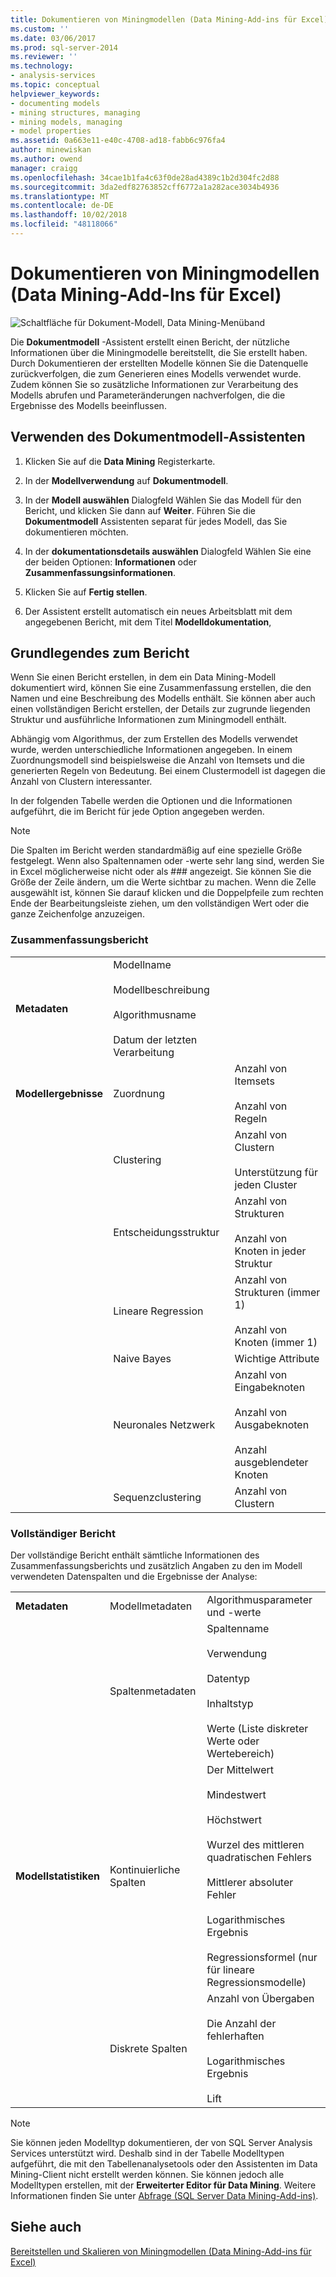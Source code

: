 ```yaml
---
title: Dokumentieren von Miningmodellen (Data Mining-Add-ins für Excel) | Microsoft-Dokumentation
ms.custom: ''
ms.date: 03/06/2017
ms.prod: sql-server-2014
ms.reviewer: ''
ms.technology:
- analysis-services
ms.topic: conceptual
helpviewer_keywords:
- documenting models
- mining structures, managing
- mining models, managing
- model properties
ms.assetid: 0a663e11-e40c-4708-ad18-fabb6c976fa4
author: minewiskan
ms.author: owend
manager: craigg
ms.openlocfilehash: 34cae1b1fa4c63f0de28ad4389c1b2d304fc2d88
ms.sourcegitcommit: 3da2edf82763852cff6772a1a282ace3034b4936
ms.translationtype: MT
ms.contentlocale: de-DE
ms.lasthandoff: 10/02/2018
ms.locfileid: "48118066"
---
```

# <a name="documenting-mining-models-data-mining-add-ins-for-excel"></a>Dokumentieren von Miningmodellen (Data Mining-Add-Ins für Excel)
  ![Schaltfläche für Dokument-Modell, Data Mining-Menüband](media/dmc-docmodel.gif "Dokumentmodell-Schaltfläche, Data Mining-Menüband")  
  
 Die **Dokumentmodell** -Assistent erstellt einen Bericht, der nützliche Informationen über die Miningmodelle bereitstellt, die Sie erstellt haben. Durch Dokumentieren der erstellten Modelle können Sie die Datenquelle zurückverfolgen, die zum Generieren eines Modells verwendet wurde. Zudem können Sie so zusätzliche Informationen zur Verarbeitung des Modells abrufen und Parameteränderungen nachverfolgen, die die Ergebnisse des Modells beeinflussen.  
  
## <a name="using-the-document-model-wizard"></a>Verwenden des Dokumentmodell-Assistenten  
  
1.  Klicken Sie auf die **Data Mining** Registerkarte.  
  
2.  In der **Modellverwendung** auf **Dokumentmodell**.  
  
3.  In der **Modell auswählen** Dialogfeld Wählen Sie das Modell für den Bericht, und klicken Sie dann auf **Weiter**. Führen Sie die **Dokumentmodell** Assistenten separat für jedes Modell, das Sie dokumentieren möchten.  
  
4.  In der **dokumentationsdetails auswählen** Dialogfeld Wählen Sie eine der beiden Optionen: **Informationen** oder **Zusammenfassungsinformationen**.  
  
5.  Klicken Sie auf **Fertig stellen**.  
  
6.  Der Assistent erstellt automatisch ein neues Arbeitsblatt mit dem angegebenen Bericht, mit dem Titel **Modelldokumentation**,  
  
## <a name="understanding-the-report"></a>Grundlegendes zum Bericht  
 Wenn Sie einen Bericht erstellen, in dem ein Data Mining-Modell dokumentiert wird, können Sie eine Zusammenfassung erstellen, die den Namen und eine Beschreibung des Modells enthält. Sie können aber auch einen vollständigen Bericht erstellen, der Details zur zugrunde liegenden Struktur und ausführliche Informationen zum Miningmodell enthält.  
  
 Abhängig vom Algorithmus, der zum Erstellen des Modells verwendet wurde, werden unterschiedliche Informationen angegeben. In einem Zuordnungsmodell sind beispielsweise die Anzahl von Itemsets und die generierten Regeln von Bedeutung. Bei einem Clustermodell ist dagegen die Anzahl von Clustern interessanter.  
  
 In der folgenden Tabelle werden die Optionen und die Informationen aufgeführt, die im Bericht für jede Option angegeben werden.  
  
> [!NOTE]  
>  Die Spalten im Bericht werden standardmäßig auf eine spezielle Größe festgelegt. Wenn also Spaltennamen oder -werte sehr lang sind, werden Sie in Excel möglicherweise nicht oder als ### angezeigt. Sie können Sie die Größe der Zeile ändern, um die Werte sichtbar zu machen. Wenn die Zelle ausgewählt ist, können Sie darauf klicken und die Doppelpfeile zum rechten Ende der Bearbeitungsleiste ziehen, um den vollständigen Wert oder die ganze Zeichenfolge anzuzeigen.  
  
### <a name="summary-report"></a>Zusammenfassungsbericht  
  
||||  
|-|-|-|  
|**Metadaten**|Modellname<br /><br /> Modellbeschreibung<br /><br /> Algorithmusname<br /><br /> Datum der letzten Verarbeitung||  
|**Modellergebnisse**|Zuordnung|Anzahl von Itemsets<br /><br /> Anzahl von Regeln|  
||Clustering|Anzahl von Clustern<br /><br /> Unterstützung für jeden Cluster|  
||Entscheidungsstruktur|Anzahl von Strukturen<br /><br /> Anzahl von Knoten in jeder Struktur|  
||Lineare Regression|Anzahl von Strukturen (immer 1)<br /><br /> Anzahl von Knoten (immer 1)|  
||Naive Bayes|Wichtige Attribute|  
||Neuronales Netzwerk|Anzahl von Eingabeknoten<br /><br /> Anzahl von Ausgabeknoten<br /><br /> Anzahl ausgeblendeter Knoten|  
||Sequenzclustering|Anzahl von Clustern|  
  
### <a name="complete-report"></a>Vollständiger Bericht  
 Der vollständige Bericht enthält sämtliche Informationen des Zusammenfassungsberichts und zusätzlich Angaben zu den im Modell verwendeten Datenspalten und die Ergebnisse der Analyse:  
  
||||  
|-|-|-|  
|**Metadaten**|Modellmetadaten|Algorithmusparameter und -werte|  
||Spaltenmetadaten|Spaltenname<br /><br /> Verwendung<br /><br /> Datentyp<br /><br /> Inhaltstyp<br /><br /> Werte (Liste diskreter Werte oder Wertebereich)|  
|**Modellstatistiken**|Kontinuierliche Spalten|Der Mittelwert<br /><br /> Mindestwert<br /><br /> Höchstwert<br /><br /> Wurzel des mittleren quadratischen Fehlers<br /><br /> Mittlerer absoluter Fehler<br /><br /> Logarithmisches Ergebnis<br /><br /> Regressionsformel (nur für lineare Regressionsmodelle)|  
||Diskrete Spalten|Anzahl von Übergaben<br /><br /> Die Anzahl der fehlerhaften<br /><br /> Logarithmisches Ergebnis<br /><br /> Lift|  
  
> [!NOTE]  
>  Sie können jeden Modelltyp dokumentieren, der von SQL Server Analysis Services unterstützt wird. Deshalb sind in der Tabelle Modelltypen aufgeführt, die mit den Tabellenanalysetools oder den Assistenten im Data Mining-Client nicht erstellt werden können. Sie können jedoch alle Modelltypen erstellen, mit der **Erweiterter Editor für Data Mining**. Weitere Informationen finden Sie unter [Abfrage &#40;SQL Server Data Mining-Add-ins&#41;](query-sql-server-data-mining-add-ins.md).  
  
## <a name="see-also"></a>Siehe auch  
 [Bereitstellen und Skalieren von Miningmodellen &#40;Data Mining-Add-ins für Excel&#41;](deploying-and-scaling-mining-models-data-mining-add-ins-for-excel.md)  
  
  
